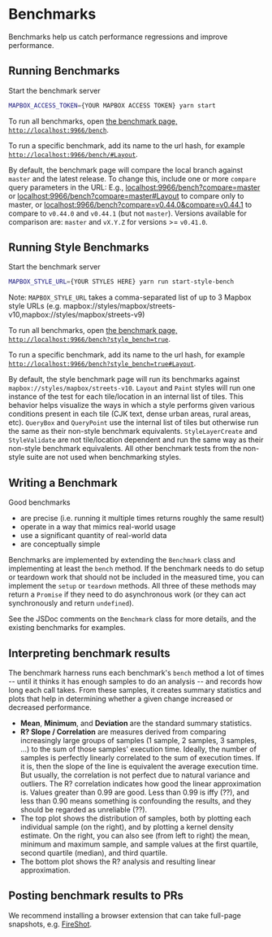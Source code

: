 # Benchmarks

Benchmarks help us catch performance regressions and improve performance.

## Running Benchmarks

Start the benchmark server

```bash
MAPBOX_ACCESS_TOKEN={YOUR MAPBOX ACCESS TOKEN} yarn start
```

To run all benchmarks, open [the benchmark page, `http://localhost:9966/bench`](http://localhost:9966/bench).

To run a specific benchmark, add its name to the url hash, for example [`http://localhost:9966/bench/#Layout`](http://localhost:9966/bench/#Layout).

By default, the benchmark page will compare the local branch against `master` and the latest release. To change this, include one or more `compare` query parameters in the URL: E.g., [localhost:9966/bench?compare=master](http://localhost:9966/bench?compare=master) or [localhost:9966/bench?compare=master#Layout](http://localhost:9966/bench?compare=master#Layout) to compare only to master, or [localhost:9966/bench?compare=v0.44.0&compare=v0.44.1](http://localhost:9966/bench?compare=v0.44.0&compare=v0.44.1) to compare to `v0.44.0` and `v0.44.1` (but not `master`).  Versions available for comparison are: `master` and `vX.Y.Z` for versions >= `v0.41.0`.

## Running Style Benchmarks

Start the benchmark server

```bash
MAPBOX_STYLE_URL={YOUR STYLES HERE} yarn run start-style-bench
```
Note: `MAPBOX_STYLE_URL` takes a comma-separated list of up to 3 Mapbox style URLs (e.g. mapbox://styles/mapbox/streets-v10,mapbox://styles/mapbox/streets-v9)

To run all benchmarks, open [the benchmark page, `http://localhost:9966/bench?style_bench=true`](http://localhost:9966/bench?style_bench=true).

To run a specific benchmark, add its name to the url hash, for example [`http://localhost:9966/bench?style_bench=true#Layout`](http://localhost:9966/bench?style_bench=true#Layout).

By default, the style benchmark page will run its benchmarks against `mapbox://styles/mapbox/streets-v10`. `Layout` and `Paint` styles will run one instance of the test for each tile/location in an internal list of tiles. This behavior helps visualize the ways in which a style performs given various conditions present in each tile (CJK text, dense urban areas, rural areas, etc). `QueryBox` and `QueryPoint` use the internal list of tiles but otherwise run the same as their non-style benchmark equivalents. `StyleLayerCreate` and `StyleValidate` are not tile/location dependent and run the same way as their non-style benchmark equivalents. All other benchmark tests from the non-style suite are not used when benchmarking styles.

## Writing a Benchmark

Good benchmarks

 - are precise (i.e. running it multiple times returns roughly the same result)
 - operate in a way that mimics real-world usage
 - use a significant quantity of real-world data
 - are conceptually simple

Benchmarks are implemented by extending the `Benchmark` class and implementing at least the `bench` method.
If the benchmark needs to do setup or teardown work that should not be included in the measured time, you
can implement the `setup` or `teardown` methods. All three of these methods may return a `Promise` if they
need to do asynchronous work (or they can act synchronously and return `undefined`).

See the JSDoc comments on the `Benchmark` class for more details, and the existing benchmarks for examples.

## Interpreting benchmark results

The benchmark harness runs each benchmark's `bench` method a lot of times -- until it thinks it has enough
samples to do an analysis -- and records how long each call takes. From these samples, it creates summary
statistics and plots that help in determining whether a given change increased or decreased performance.

* **Mean**, **Minimum**, and **Deviation** are the standard summary statistics.
* **R? Slope / Correlation** are measures derived from comparing increasingly large groups of samples (1 sample,
2 samples, 3 samples, ...) to the sum of those samples' execution time. Ideally, the number of samples is
perfectly linearly correlated to the sum of execution times. If it is, then the slope of the line is equivalent
the average execution time. But usually, the correlation is not perfect due to natural variance and outliers.
The R? correlation indicates how good the linear approximation is. Values greater than 0.99 are good. Less
than 0.99 is iffy (??), and less than 0.90 means something is confounding the results, and they should be
regarded as unreliable (??).
* The top plot shows the distribution of samples, both by plotting each individual sample (on the right),
and by plotting a kernel density estimate. On the right, you can also see (from left to right) the mean,
minimum and maximum sample, and sample values at the first quartile, second quartile (median), and third quartile.
* The bottom plot shows the R? analysis and resulting linear approximation.

## Posting benchmark results to PRs

We recommend installing a browser extension that can take full-page snapshots, e.g.
[FireShot](https://chrome.google.com/webstore/detail/take-webpage-screenshots/mcbpblocgmgfnpjjppndjkmgjaogfceg).
